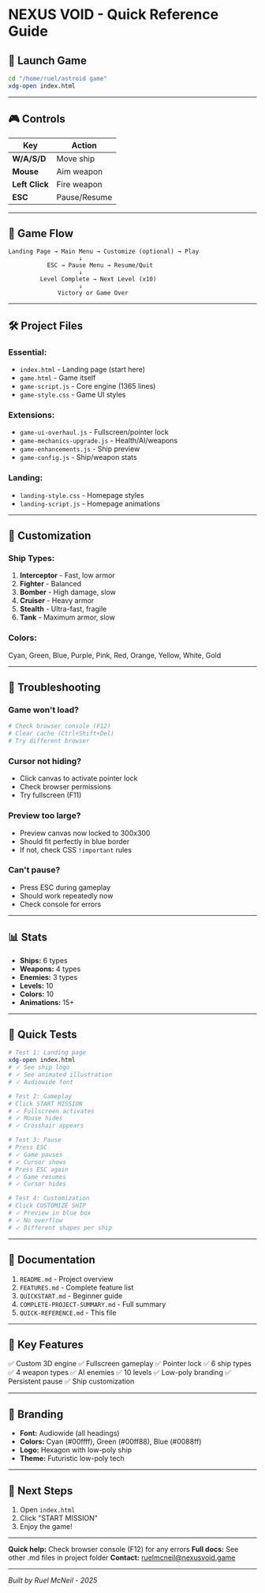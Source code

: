 # NEXUS VOID - Quick Reference Guide

## 🚀 Launch Game
```bash
cd "/home/ruel/astroid game"
xdg-open index.html
```

---

## 🎮 Controls

| Key | Action |
|-----|--------|
| **W/A/S/D** | Move ship |
| **Mouse** | Aim weapon |
| **Left Click** | Fire weapon |
| **ESC** | Pause/Resume |

---

## 🎯 Game Flow

```
Landing Page → Main Menu → Customize (optional) → Play
                    ↓
           ESC → Pause Menu → Resume/Quit
                    ↓
         Level Complete → Next Level (x10)
                    ↓
              Victory or Game Over
```

---

## 🛠️ Project Files

### Essential:
- `index.html` - Landing page (start here)
- `game.html` - Game itself
- `game-script.js` - Core engine (1365 lines)
- `game-style.css` - Game UI styles

### Extensions:
- `game-ui-overhaul.js` - Fullscreen/pointer lock
- `game-mechanics-upgrade.js` - Health/AI/weapons
- `game-enhancements.js` - Ship preview
- `game-config.js` - Ship/weapon stats

### Landing:
- `landing-style.css` - Homepage styles
- `landing-script.js` - Homepage animations

---

## 🎨 Customization

### Ship Types:
1. **Interceptor** - Fast, low armor
2. **Fighter** - Balanced
3. **Bomber** - High damage, slow
4. **Cruiser** - Heavy armor
5. **Stealth** - Ultra-fast, fragile
6. **Tank** - Maximum armor, slow

### Colors:
Cyan, Green, Blue, Purple, Pink, Red, Orange, Yellow, White, Gold

---

## 🐛 Troubleshooting

### Game won't load?
```bash
# Check browser console (F12)
# Clear cache (Ctrl+Shift+Del)
# Try different browser
```

### Cursor not hiding?
- Click canvas to activate pointer lock
- Check browser permissions
- Try fullscreen (F11)

### Preview too large?
- Preview canvas now locked to 300x300
- Should fit perfectly in blue border
- If not, check CSS `!important` rules

### Can't pause?
- Press ESC during gameplay
- Should work repeatedly now
- Check console for errors

---

## 📊 Stats

- **Ships:** 6 types
- **Weapons:** 4 types
- **Enemies:** 3 types
- **Levels:** 10
- **Colors:** 10
- **Animations:** 15+

---

## 🎯 Quick Tests

```bash
# Test 1: Landing page
xdg-open index.html
# ✓ See ship logo
# ✓ See animated illustration
# ✓ Audiowide font

# Test 2: Gameplay
# Click START MISSION
# ✓ Fullscreen activates
# ✓ Mouse hides
# ✓ Crosshair appears

# Test 3: Pause
# Press ESC
# ✓ Game pauses
# ✓ Cursor shows
# Press ESC again
# ✓ Game resumes
# ✓ Cursor hides

# Test 4: Customization
# Click CUSTOMIZE SHIP
# ✓ Preview in blue box
# ✓ No overflow
# ✓ Different shapes per ship
```

---

## 📁 Documentation

1. `README.md` - Project overview
2. `FEATURES.md` - Complete feature list
3. `QUICKSTART.md` - Beginner guide
4. `COMPLETE-PROJECT-SUMMARY.md` - Full summary
5. `QUICK-REFERENCE.md` - This file

---

## 🔑 Key Features

✅ Custom 3D engine
✅ Fullscreen gameplay
✅ Pointer lock
✅ 6 ship types
✅ 4 weapon types
✅ AI enemies
✅ 10 levels
✅ Low-poly branding
✅ Persistent pause
✅ Ship customization

---

## 🎨 Branding

- **Font:** Audiowide (all headings)
- **Colors:** Cyan (#00ffff), Green (#00ff88), Blue (#0088ff)
- **Logo:** Hexagon with low-poly ship
- **Theme:** Futuristic low-poly tech

---

## 🚀 Next Steps

1. Open `index.html`
2. Click "START MISSION"
3. Enjoy the game!

---

**Quick help:** Check browser console (F12) for any errors
**Full docs:** See other .md files in project folder
**Contact:** ruelmcneil@nexusvoid.game

---

*Built by Ruel McNeil - 2025*
